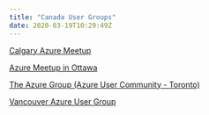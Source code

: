 ```yaml
---
title: "Canada User Groups"
date: 2020-03-19T10:29:49Z
---
```


[Calgary Azure Meetup](https://www.meetup.com/Calgary-Azure-Meetup/)

[Azure Meetup in Ottawa](https://www.meetup.com/Azure-Meetup-in-Ottawa/)

[The Azure Group (Azure User Community - Toronto)](https://www.meetup.com/The-Azure-Group-Meetup/)

[Vancouver Azure User Group](https://www.meetup.com/VancouverAzure/)